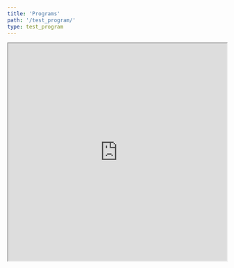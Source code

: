 ```yaml
---
title: 'Programs'
path: '/test_program/'
type: test_program
---
```


<iframe width='100%' height='500' src="https://docs.google.com/spreadsheets/d/e/2PACX-1vTaFtd34ElLGVHOm2PynuxCDAnAcXyJI03LkHsfh0czo1kO9oVQdvkoxpytS0V6BbIJHAMHJfs_MvIK/pubhtml?widget=true&amp;headers=false"></iframe>